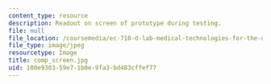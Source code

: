 ```yaml
---
content_type: resource
description: Readout on screen of prototype during testing.
file: null
file_location: /coursemedia/ec-710-d-lab-medical-technologies-for-the-developing-world-spring-2010/100e930359e71b0e9fa3bd483cffef77_comp_screen.jpg
file_type: image/jpeg
resourcetype: Image
title: comp_screen.jpg
uid: 100e9303-59e7-1b0e-9fa3-bd483cffef77
---
```

